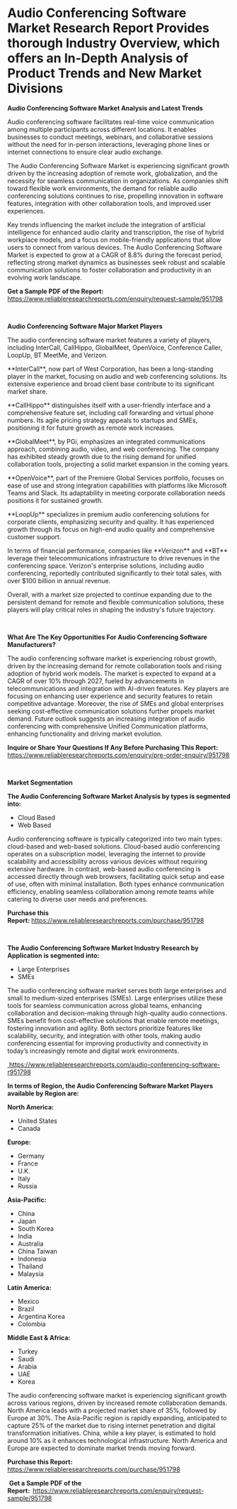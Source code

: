 <p><h1>Audio Conferencing Software Market Research Report Provides thorough Industry Overview, which offers an In-Depth Analysis of Product Trends and New Market Divisions</h1></p><p><strong>Audio Conferencing Software Market Analysis and Latest Trends</strong></p>
<p><p>Audio conferencing software facilitates real-time voice communication among multiple participants across different locations. It enables businesses to conduct meetings, webinars, and collaborative sessions without the need for in-person interactions, leveraging phone lines or internet connections to ensure clear audio exchange.</p><p>The Audio Conferencing Software Market is experiencing significant growth driven by the increasing adoption of remote work, globalization, and the necessity for seamless communication in organizations. As companies shift toward flexible work environments, the demand for reliable audio conferencing solutions continues to rise, propelling innovation in software features, integration with other collaboration tools, and improved user experiences.</p><p>Key trends influencing the market include the integration of artificial intelligence for enhanced audio clarity and transcription, the rise of hybrid workplace models, and a focus on mobile-friendly applications that allow users to connect from various devices. The Audio Conferencing Software Market is expected to grow at a CAGR of 8.8% during the forecast period, reflecting strong market dynamics as businesses seek robust and scalable communication solutions to foster collaboration and productivity in an evolving work landscape.</p></p>
<p><strong>Get a Sample PDF of the Report:&nbsp;</strong> <a href="https://www.reliableresearchreports.com/enquiry/request-sample/951798?utm_campaign=12&utm_medium=2&utm_source=Github&utm_content=ia&utm_term=17042025&utm_id=audio-conferencing-software">https://www.reliableresearchreports.com/enquiry/request-sample/951798</a></p>
<p>&nbsp;</p>
<p><strong>Audio Conferencing Software Major Market Players</strong></p>
<p><p>The audio conferencing software market features a variety of players, including InterCall, CallHippo, GlobalMeet, OpenVoice, Conference Caller, LoopUp, BT MeetMe, and Verizon. </p><p>**InterCall**, now part of West Corporation, has been a long-standing player in the market, focusing on audio and web conferencing solutions. Its extensive experience and broad client base contribute to its significant market share. </p><p>**CallHippo** distinguishes itself with a user-friendly interface and a comprehensive feature set, including call forwarding and virtual phone numbers. Its agile pricing strategy appeals to startups and SMEs, positioning it for future growth as remote work increases. </p><p>**GlobalMeet**, by PGi, emphasizes an integrated communications approach, combining audio, video, and web conferencing. The company has exhibited steady growth due to the rising demand for unified collaboration tools, projecting a solid market expansion in the coming years.</p><p>**OpenVoice**, part of the Premiere Global Services portfolio, focuses on ease of use and strong integration capabilities with platforms like Microsoft Teams and Slack. Its adaptability in meeting corporate collaboration needs positions it for sustained growth.</p><p>**LoopUp** specializes in premium audio conferencing solutions for corporate clients, emphasizing security and quality. It has experienced growth through its focus on high-end audio quality and comprehensive customer support.</p><p>In terms of financial performance, companies like **Verizon** and **BT** leverage their telecommunications infrastructure to drive revenues in the conferencing space. Verizon's enterprise solutions, including audio conferencing, reportedly contributed significantly to their total sales, with over $100 billion in annual revenue. </p><p>Overall, with a market size projected to continue expanding due to the persistent demand for remote and flexible communication solutions, these players will play critical roles in shaping the industry's future trajectory.</p></p>
<p>&nbsp;</p>
<p><strong>What Are The Key Opportunities For Audio Conferencing Software Manufacturers?</strong></p>
<p><p>The audio conferencing software market is experiencing robust growth, driven by the increasing demand for remote collaboration tools and rising adoption of hybrid work models. The market is expected to expand at a CAGR of over 10% through 2027, fueled by advancements in telecommunications and integration with AI-driven features. Key players are focusing on enhancing user experience and security features to retain competitive advantage. Moreover, the rise of SMEs and global enterprises seeking cost-effective communication solutions further propels market demand. Future outlook suggests an increasing integration of audio conferencing with comprehensive Unified Communication platforms, enhancing functionality and driving market evolution.</p></p>
<p><strong>Inquire or Share Your Questions If Any Before Purchasing This Report:</strong> <a href="https://www.reliableresearchreports.com/enquiry/pre-order-enquiry/951798?utm_campaign=12&utm_medium=2&utm_source=Github&utm_content=ia&utm_term=17042025&utm_id=audio-conferencing-software">https://www.reliableresearchreports.com/enquiry/pre-order-enquiry/951798</a></p>
<p>&nbsp;</p>
<p><strong>Market Segmentation</strong></p>
<p><strong>The Audio Conferencing Software Market Analysis by types is segmented into:</strong></p>
<p><ul><li>Cloud Based</li><li>Web Based</li></ul></p>
<p><p>Audio conferencing software is typically categorized into two main types: cloud-based and web-based solutions. Cloud-based audio conferencing operates on a subscription model, leveraging the internet to provide scalability and accessibility across various devices without requiring extensive hardware. In contrast, web-based audio conferencing is accessed directly through web browsers, facilitating quick setup and ease of use, often with minimal installation. Both types enhance communication efficiency, enabling seamless collaboration among remote teams while catering to diverse user needs and preferences.</p></p>
<p><strong>Purchase this Report:&nbsp;</strong><a href="https://www.reliableresearchreports.com/purchase/951798?utm_campaign=12&utm_medium=2&utm_source=Github&utm_content=ia&utm_term=17042025&utm_id=audio-conferencing-software">https://www.reliableresearchreports.com/purchase/951798</a></p>
<p>&nbsp;</p>
<p><strong>The Audio Conferencing Software Market Industry Research by Application is segmented into:</strong></p>
<p><ul><li>Large Enterprises</li><li>SMEs</li></ul></p>
<p><p>The audio conferencing software market serves both large enterprises and small to medium-sized enterprises (SMEs). Large enterprises utilize these tools for seamless communication across global teams, enhancing collaboration and decision-making through high-quality audio connections. SMEs benefit from cost-effective solutions that enable remote meetings, fostering innovation and agility. Both sectors prioritize features like scalability, security, and integration with other tools, making audio conferencing essential for improving productivity and connectivity in today’s increasingly remote and digital work environments.</p></p>
<p><a href="https://www.reliableresearchreports.com/audio-conferencing-software-r951798?utm_campaign=12&utm_medium=2&utm_source=Github&utm_content=ia&utm_term=17042025&utm_id=audio-conferencing-software">&nbsp;https://www.reliableresearchreports.com/audio-conferencing-software-r951798</a></p>
<p><strong>In terms of Region, the Audio Conferencing Software Market Players available by Region are:</strong></p>
<p>
    <p> <strong> North America: </strong>
        <ul>
            <li>United States</li>
            <li>Canada</li>
        </ul>
        </p> 
    <p> <strong> Europe: </strong>
        <ul>
            <li>Germany</li>
            <li>France</li>
            <li>U.K.</li>
            <li>Italy</li>
            <li>Russia</li>
        </ul>
        </p> 
    <p> <strong> Asia-Pacific: </strong>
        <ul>
            <li>China</li>
            <li>Japan</li>
            <li>South Korea</li>
            <li>India</li>
            <li>Australia</li>
            <li>China Taiwan</li>
            <li>Indonesia</li>
            <li>Thailand</li>
            <li>Malaysia</li>
        </ul>
        </p> 
    <p> <strong> Latin America: </strong>
        <ul>
            <li>Mexico</li>
            <li>Brazil</li>
            <li>Argentina Korea</li>
            <li>Colombia</li>
        </ul>
        </p> 
    <p> <strong> Middle East & Africa: </strong>
        <ul>
            <li>Turkey</li>
            <li>Saudi</li>
            <li>Arabia</li>
            <li>UAE</li>
            <li>Korea</li>
        </ul>
    </p>
    </p>
<p><p>The audio conferencing software market is experiencing significant growth across various regions, driven by increased remote collaboration demands. North America leads with a projected market share of 35%, followed by Europe at 30%. The Asia-Pacific region is rapidly expanding, anticipated to capture 25% of the market due to rising internet penetration and digital transformation initiatives. China, while a key player, is estimated to hold around 10% as it enhances technological infrastructure. North America and Europe are expected to dominate market trends moving forward.</p></p>
<p><strong>Purchase this Report: </strong><a href="https://www.reliableresearchreports.com/purchase/951798?utm_campaign=12&utm_medium=2&utm_source=Github&utm_content=ia&utm_term=17042025&utm_id=audio-conferencing-software">https://www.reliableresearchreports.com/purchase/951798</a></p>
<p>&nbsp;<strong>Get a Sample PDF of the Report:&nbsp;&nbsp;</strong><a href="https://www.reliableresearchreports.com/enquiry/request-sample/951798?utm_campaign=12&utm_medium=2&utm_source=Github&utm_content=ia&utm_term=17042025&utm_id=audio-conferencing-software">https://www.reliableresearchreports.com/enquiry/request-sample/951798</a></p>
<p><strong></strong></p>
<p><p></p><p></p><p></p></p>